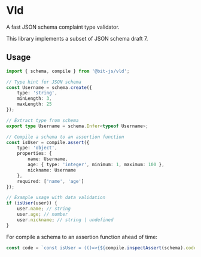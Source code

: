 # Vld
A fast JSON schema complaint type validator.

This library implements a subset of JSON schema draft 7.

## Usage
```ts
import { schema, compile } from '@bit-js/vld';

// Type hint for JSON schema
const Username = schema.create({
    type: 'string',
    minLength: 3,
    maxLength: 25
});

// Extract type from schema
export type Username = schema.Infer<typeof Username>;

// Compile a schema to an assertion function
const isUser = compile.assert({
    type: 'object',
    properties: {
        name: Username,
        age: { type: 'integer', minimum: 1, maximum: 100 },
        nickname: Username
    },
    required: ['name', 'age']
});

// Example usage with data validation
if (isUser(user)) {
    user.name; // string
    user.age; // number
    user.nickname; // string | undefined
}
```

For compile a schema to an assertion function ahead of time:
```ts
const code = `const isUser = (()=>{${compile.inspectAssert(schema).code}})();`;
```
